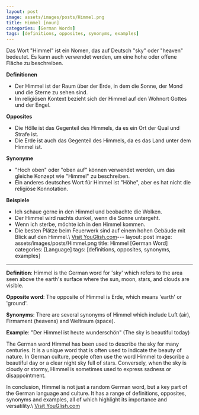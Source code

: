 ```yaml
---
layout: post
image: assets/images/posts/Himmel.png
title: Himmel [noun]
categories: [German Words]
tags: [definitions, opposites, synonyms, examples]
---
```


Das Wort "Himmel" ist ein Nomen, das auf Deutsch "sky" oder "heaven" bedeutet. Es kann auch verwendet werden, um eine hohe oder offene Fläche zu beschreiben.

**Definitionen**
- Der Himmel ist der Raum über der Erde, in dem die Sonne, der Mond und die Sterne zu sehen sind.
- Im religiösen Kontext bezieht sich der Himmel auf den Wohnort Gottes und der Engel.

**Opposites**
- Die Hölle ist das Gegenteil des Himmels, da es ein Ort der Qual und Strafe ist.
- Die Erde ist auch das Gegenteil des Himmels, da es das Land unter dem Himmel ist.

**Synonyme**
- "Hoch oben" oder "oben auf" können verwendet werden, um das gleiche Konzept wie "Himmel" zu beschreiben.
- Ein anderes deutsches Wort für Himmel ist "Höhe", aber es hat nicht die religiöse Konnotation.

**Beispiele**
- Ich schaue gerne in den Himmel und beobachte die Wolken.
- Der Himmel wird nachts dunkel, wenn die Sonne untergeht.
- Wenn ich sterbe, möchte ich in den Himmel kommen.
- Die besten Plätze beim Feuerwerk sind auf einem hohen Gebäude mit Blick auf den Himmel.\ <a id="yg-widget-0" class="youglish-widget" data-query="Himmel" data-lang="german" data-components="8412" data-auto-start="0" data-bkg-color="theme_light" data-title="How%20to%20pronounce%20Himmel%20in%20German"  rel="nofollow" href="https://youglish.com">Visit YouGlish.com</a><script async src="https://youglish.com/public/emb/widget.js" charset="utf-8"></script>---
layout: post
image: assets/images/posts/Himmel.png
title: Himmel [German Word]
categories: [Language]
tags: [definitions, opposites, synonyms, examples]
---

**Definition**: Himmel is the German word for 'sky' which refers to the area seen above the earth's surface where the sun, moon, stars, and clouds are visible.

**Opposite word**: The opposite of Himmel is Erde, which means 'earth' or 'ground'.

**Synonyms**: There are several synonyms of Himmel which include Luft (air), Firmament (heavens) and Weltraum (space).

**Example**: "Der Himmel ist heute wunderschön" (The sky is beautiful today)

The German word Himmel has been used to describe the sky for many centuries. It is a unique word that is often used to indicate the beauty of nature. In German culture, people often use the word Himmel to describe a beautiful day or a clear night sky full of stars. Conversely, when the sky is cloudy or stormy, Himmel is sometimes used to express sadness or disappointment.

In conclusion, Himmel is not just a random German word, but a key part of the German language and culture. It has a range of definitions, opposites, synonyms and examples, all of which highlight its importance and versatility.\ <a id="yg-widget-0" class="youglish-widget" data-query="Himmel" data-lang="german" data-components="8412" data-auto-start="0" data-bkg-color="theme_light" data-title="How%20to%20pronounce%20Himmel%20in%20German"  rel="nofollow" href="https://youglish.com">Visit YouGlish.com</a><script async src="https://youglish.com/public/emb/widget.js" charset="utf-8"></script>